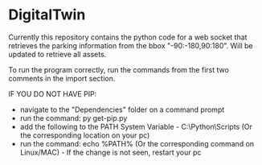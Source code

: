 # DigitalTwin
Currently this repository contains the python code for a web socket that retrieves the parking information from the bbox "-90:-180,90:180". Will be updated to retrieve all assets.

To run the program correctly, run the commands from the first two comments in the import section.

IF YOU DO NOT HAVE PIP:
- navigate to the "Dependencies" folder on a command prompt
- run the command: py get-pip.py
- add the following to the PATH System Variable
		- C:\Python\Scripts (Or the corresponding location on your pc)
- run the command: echo %PATH% (Or the corresponding command on Linux/MAC)
		- If the change is not seen, restart your pc